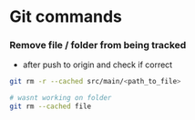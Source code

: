 # Git commands


### Remove file / folder from being tracked
- after push to origin and check if correct

```bash
git rm -r --cached src/main/<path_to_file>

# wasnt working on folder
git rm --cached file

```

